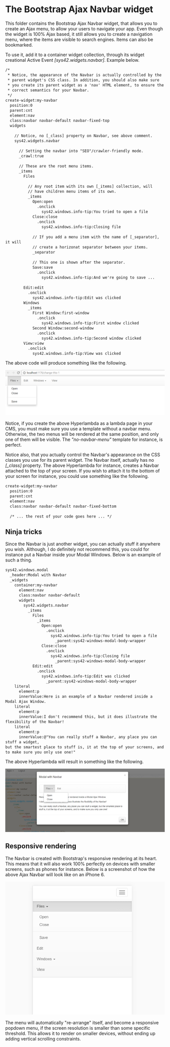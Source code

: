 The Bootstrap Ajax Navbar widget
========

This folder contains the Bootstrap Ajax Navbar widget, that allows you to create an Ajax menu, to allow your users to navigate your app.
Even though the widget is 100% Ajax based, it still allows you to create a navigation menu, where the items are visible to search engines.
Items can also be bookmarked.

To use it, add it to a container widget collection, through its widget creational Active Event *[sys42.widgets.navbar]*. Example below.

```
/*
 * Notice, the appearance of the Navbar is actually controlled by the
 * parent widget's CSS class. In addition, you should also make sure
 * you create its parent widget as a 'nav' HTML element, to ensure the
 * correct semantics for your Navbar.
 */
create-widget:my-navbar
  position:0
  parent:cnt
  element:nav
  class:navbar navbar-default navbar-fixed-top
  widgets

    // Notice, no [_class] property on Navbar, see above comment.
    sys42.widgets.navbar

      // Setting the navbar into "SEO"/crawler-friendly mode.
      _crawl:true

      // These are the root menu items.
      _items
        Files

          // Any root item with its own [_items] collection, will
          // have children menu items of its own.
          _items
            Open:open
              .onclick
                sys42.windows.info-tip:You tried to open a file
            Close:close
              .onclick
                sys42.windows.info-tip:Closing file

            // If you add a menu item with the name of [_separator], it will
            // create a horizonat separator between your items.
            _separator

            // This one is shown after the separator.
            Save:save
              .onclick
                sys42.windows.info-tip:And we're going to save ...

        Edit:edit
          .onclick
            sys42.windows.info-tip:Edit was clicked
        Windows
          _items
            First Window:first-window
              .onclick
                sys42.windows.info-tip:First window clicked
            Second Window:second-window
              .onclick
                sys42.windows.info-tip:Second window clicked
        View:view
          .onclick
            sys42.windows.info-tip:View was clicked
```

The above code will produce something like the following.

![alt tag](screenshots/ajax-navbar-menu-example-screenshot.png)

Notice, if you create the above Hyperlambda as a lambda page in your CMS, you must make sure you use a template without a navbar menu. Otherwise,
the two menus will be rendered at the same position, and only one of them will be visible. The _"no-navbar-menu"_ template for instance, is perfect.

Notice also, that you actually control the Navbar's appearance on the CSS classes you use for its parent widget. The Navbar itself, actually has 
no *[_class]* property. The above Hyperlambda for instance, creates a Navbar attached to the top of your screen. If you wish to attach it to the 
bottom of your screen for instance, you could use something like the following.

```
create-widget:my-navbar
  position:0
  parent:cnt
  element:nav
  class:navbar navbar-default navbar-fixed-bottom

  /* ... the rest of your code goes here ... */
```

## Ninja tricks

Since the Navbar is just another widget, you can actually stuff it anywhere you wish. Although, I do definitely not recommend this, you could for instance
put a Navbar inside your Modal Windows. Below is an example of such a thing.

```
sys42.windows.modal
  _header:Modal with Navbar
  _widgets
    container:my-navbar
      element:nav
      class:navbar navbar-default
      widgets
        sys42.widgets.navbar
          _items
            Files
              _items
                Open:open
                  .onclick
                    sys42.windows.info-tip:You tried to open a file
                      _parent:sys42-windows-modal-body-wrapper
                Close:close
                  .onclick
                    sys42.windows.info-tip:Closing file
                      _parent:sys42-windows-modal-body-wrapper
            Edit:edit
              .onclick
                sys42.windows.info-tip:Edit was clicked
                  _parent:sys42-windows-modal-body-wrapper
    literal
      element:p
      innerValue:Here is an example of a Navbar rendered inside a Modal Ajax Window.
    literal
      element:p
      innerValue:I don't recommend this, but it does illustrate the flexibility of the Navbar!
    literal
      element:p
      innerValue:@"You can really stuff a Navbar, any place you can stuff a widget, 
but the smartest place to stuff is, it at the top of your screens, and to make sure you only use one!"
```

The above Hyperlambda will result in something like the following.

![alt tag](screenshots/ajax-navbar-menu-in-modal-window-example-screenshot.png)

## Responsive rendering

The Navbar is created with Bootstrap's responsive rendering at its heart. This means that it will also work 100% perfectly on devices
with smaller screens, such as phones for instance. Below is a screenshot of how the above Ajax Navbar will look like on an iPhone 6.

![alt tag](screenshots/ajax-navbar-menu-example-screenshot-responsive.png)

The menu will automatically "re-arrange" itself, and become a responsive popdown menu, if the screen resolution is smaller than some specific
threshold. This allows it to render on smaller devices, without ending up adding vertical scrolling constraints.

